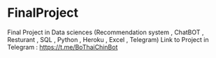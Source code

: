 # FinalProject
Final Project in Data sciences  (Recommendation system , ChatBOT , Resturant , SQL , Python , Heroku , Excel , Telegram)
Link to Project in Telegram : https://t.me/BoThaiChinBot
